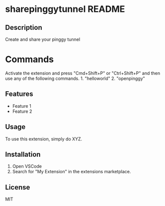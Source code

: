 # sharepinggytunnel README

## Description

Create and share your pinggy tunnel

# Commands

Activate the extension and press "Cmd+Shift+P" or "Ctrl+Shift+P" and then use any of the following commands. 1. "helloworld" 2. "openpinggy"

## Features

- Feature 1
- Feature 2

## Usage

To use this extension, simply do XYZ.

## Installation

1. Open VSCode
2. Search for "My Extension" in the extensions marketplace.

## License

MIT
